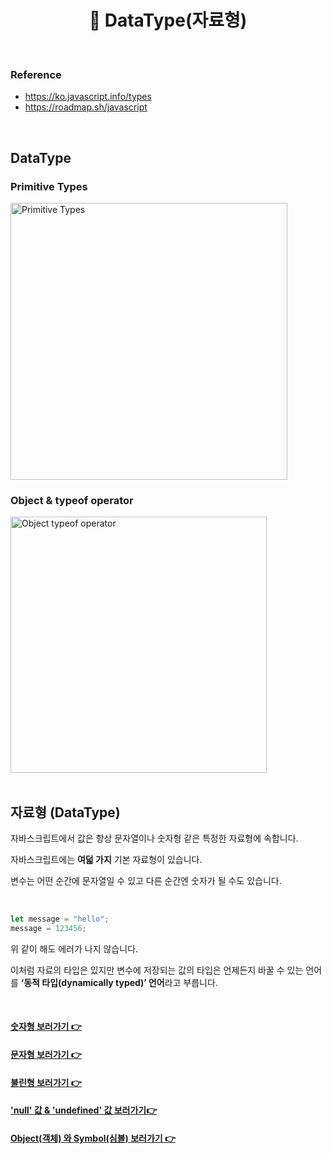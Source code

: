 # <div align="center">📍 DataType(자료형)</div>

<br>

### Reference

- https://ko.javascript.info/types
- https://roadmap.sh/javascript

<br>

## DataType

### Primitive Types

<img width="443" alt="Primitive Types" src="https://github.com/mireyhgnay/js-roadmap/assets/111990266/17cb5531-47c3-4640-887f-afec24cf94b5">

<br>

### Object & typeof operator

<img width="410" alt="Object   typeof operator" src="https://github.com/mireyhgnay/js-roadmap/assets/111990266/5ad92952-6a1e-438d-bf5d-b4953bea4c25">

<br>
<br>

## 자료형 (DataType)

자바스크립트에서 값은 항상 문자열이나 숫자형 같은 특정한 자료형에 속합니다.

자바스크립트에는 **여덟 가지** 기본 자료형이 있습니다.

변수는 어떤 순간에 문자열일 수 있고 다른 순간엔 숫자가 될 수도 있습니다.

<br>

```jsx
let message = "hello";
message = 123456;
```

위 같이 해도 에러가 나지 않습니다.

이처럼 자료의 타입은 있지만 변수에 저장되는 값의 타입은 언제든지 바꿀 수 있는 언어를 **‘동적 타입(dynamically typed)’ 언어**라고 부릅니다.

<br>

#### [숫자형 보러가기 👉](https://github.com/mireyhgnay/js-roadmap/blob/main/StudyNote/DataType/Number.md)

#### [문자형 보러가기 👉](https://github.com/mireyhgnay/js-roadmap/blob/main/StudyNote/DataType/String.md)

#### [불린형 보러가기 👉](https://github.com/mireyhgnay/js-roadmap/blob/main/StudyNote/DataType/Boolean.md)

#### ['null' 값 & 'undefined' 값 보러가기👉](https://github.com/mireyhgnay/js-roadmap/blob/main/StudyNote/DataType/null%20%26%20undefined.md)

#### [Object(객체) 와 Symbol(심볼) 보러가기 👉]()
